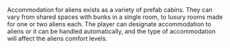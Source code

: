Accommodation for aliens exists as a variety of prefab cabins. They can vary from shared spaces with bunks in a single room, to luxury rooms made for one or two aliens each. The player can designate accommodation to aliens or it can be handled automatically, and the type of accommodation will affect the aliens comfort levels.